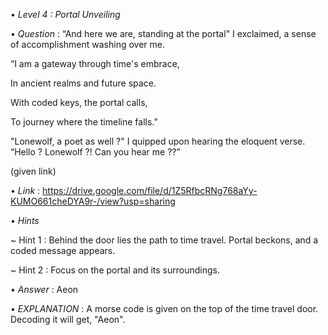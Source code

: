 • *Level 4 : Portal Unveiling*

• *Question* : “And here we are, standing at the portal" I exclaimed, a sense of accomplishment washing over me.

“I am a gateway through time's embrace,

In ancient realms and future space.

With coded keys, the portal calls,

To journey where the timeline falls.”

"Lonewolf, a poet as well ?" I quipped upon hearing the eloquent verse. “Hello ? Lonewolf ?! Can you hear me ??”

(given link)

• *Link* : https://drive.google.com/file/d/1Z5RfbcRNg768aYy-KUMO661cheDYA9r-/view?usp=sharing

• *Hints*

~ Hint 1 : Behind the door lies the path to time travel. Portal beckons, and a coded message appears.

~ Hint 2 : Focus on the portal and its surroundings.

• *Answer* : Aeon

• *EXPLANATION* : A morse code is given on the top of the time travel door. Decoding it will get, "Aeon".
